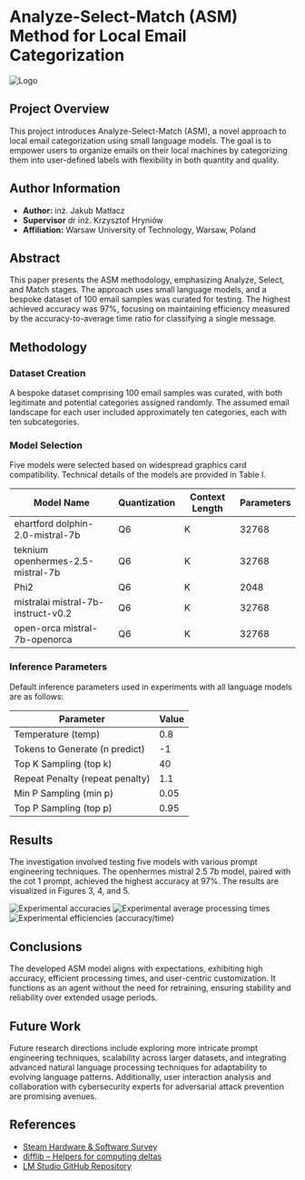 # Analyze-Select-Match (ASM) Method for Local Email Categorization

![Logo](logo.png)

## Project Overview

This project introduces Analyze-Select-Match (ASM), a novel approach to local email categorization using small language models. The goal is to empower users to organize emails on their local machines by categorizing them into user-defined labels with flexibility in both quantity and quality.

## Author Information

- **Author:** inż. Jakub Matłacz
- **Supervisor** dr inż. Krzysztof Hryniów 
- **Affiliation:** Warsaw University of Technology, Warsaw, Poland

## Abstract

This paper presents the ASM methodology, emphasizing Analyze, Select, and Match stages. The approach uses small language models, and a bespoke dataset of 100 email samples was curated for testing. The highest achieved accuracy was 97%, focusing on maintaining efficiency measured by the accuracy-to-average time ratio for classifying a single message.

## Methodology

### Dataset Creation

A bespoke dataset comprising 100 email samples was curated, with both legitimate and potential categories assigned randomly. The assumed email landscape for each user included approximately ten categories, each with ten subcategories.

### Model Selection

Five models were selected based on widespread graphics card compatibility. Technical details of the models are provided in Table I.

| Model Name | Quantization | Context Length | Parameters |
|------------|--------------|-----------------|------------|
| ehartford dolphin-2.0-mistral-7b | Q6 | K | 32768 | 7B |
| teknium openhermes-2.5-mistral-7b | Q6 | K | 32768 | 7B |
| Phi2 | Q6 | K | 2048 | 3B |
| mistralai mistral-7b-instruct-v0.2 | Q6 | K | 32768 | 7B |
| open-orca mistral-7b-openorca | Q6 | K | 32768 | 7B |

### Inference Parameters

Default inference parameters used in experiments with all language models are as follows:

| Parameter | Value |
|-----------|-------|
| Temperature (temp) | 0.8 |
| Tokens to Generate (n predict) | -1 |
| Top K Sampling (top k) | 40 |
| Repeat Penalty (repeat penalty) | 1.1 |
| Min P Sampling (min p) | 0.05 |
| Top P Sampling (top p) | 0.95 |

## Results

The investigation involved testing five models with various prompt engineering techniques. The openhermes mistral 2.5 7b model, paired with the cot 1 prompt, achieved the highest accuracy at 97%. The results are visualized in Figures 3, 4, and 5.

![Experimental accuracies](src\visualisations\Accuracy.png) ![Experimental average processing times](src\visualisations\AverageProcessingTime.png) ![Experimental efficiencies (accuracy/time)](src\visualisations\Efficiency.png)

## Conclusions

The developed ASM model aligns with expectations, exhibiting high accuracy, efficient processing times, and user-centric customization. It functions as an agent without the need for retraining, ensuring stability and reliability over extended usage periods.

## Future Work

Future research directions include exploring more intricate prompt engineering techniques, scalability across larger datasets, and integrating advanced natural language processing techniques for adaptability to evolving language patterns. Additionally, user interaction analysis and collaboration with cybersecurity experts for adversarial attack prevention are promising avenues.

## References

- [Steam Hardware & Software Survey](https://store.steampowered.com/hwsurvey/)
- [difflib – Helpers for computing deltas](https://docs.python.org/3/library/difflib.html)
- [LM Studio GitHub Repository](https://github.com/lmstudio-ai)
